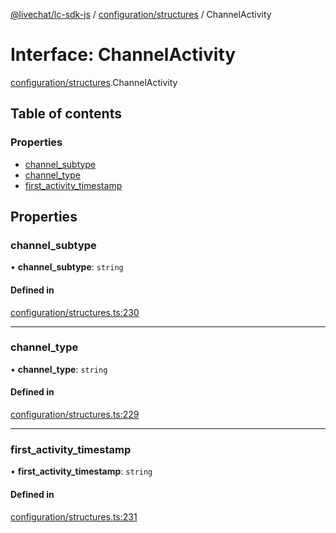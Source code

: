 [@livechat/lc-sdk-js](../README.md) / [configuration/structures](../modules/configuration_structures.md) / ChannelActivity

# Interface: ChannelActivity

[configuration/structures](../modules/configuration_structures.md).ChannelActivity

## Table of contents

### Properties

- [channel\_subtype](configuration_structures.ChannelActivity.md#channel_subtype)
- [channel\_type](configuration_structures.ChannelActivity.md#channel_type)
- [first\_activity\_timestamp](configuration_structures.ChannelActivity.md#first_activity_timestamp)

## Properties

### channel\_subtype

• **channel\_subtype**: `string`

#### Defined in

[configuration/structures.ts:230](https://github.com/livechat/lc-sdk-js/blob/a3fdde0/src/configuration/structures.ts#L230)

___

### channel\_type

• **channel\_type**: `string`

#### Defined in

[configuration/structures.ts:229](https://github.com/livechat/lc-sdk-js/blob/a3fdde0/src/configuration/structures.ts#L229)

___

### first\_activity\_timestamp

• **first\_activity\_timestamp**: `string`

#### Defined in

[configuration/structures.ts:231](https://github.com/livechat/lc-sdk-js/blob/a3fdde0/src/configuration/structures.ts#L231)
